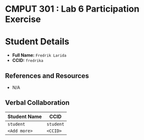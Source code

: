 # CMPUT 301 : Lab 6 Participation Exercise

# Student Details

- **Full Name:** `Fredrik Larida`
- **CCID:** `fredrika`

## References and Resources
- N/A


## Verbal Collaboration

| Student Name | CCID      |
| ------------ | --------- |
| `student`    | `student` |
| `<Add more>` | `<CCID>`  |
